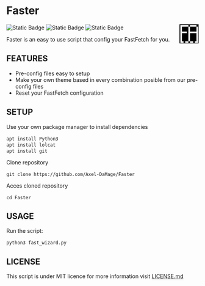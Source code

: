 # Faster
![Static Badge](https://img.shields.io/badge/license-MIT-green) ![Static Badge](https://img.shields.io/badge/100%25%20python-green) ![Static Badge](https://img.shields.io/badge/Wizard-magenta)
<img src="Banners/Banner_Faster.png" width="10%" align="right" />




Faster is an easy to use script that config your FastFetch for you.

<H2> FEATURES </H2> 

* Pre-config files easy to setup
* Make your own theme based in every combination posible from our pre-config files
* Reset your FastFetch configuration

<H2> SETUP </H2>
Use your own package manager to install dependencies

```
apt install Python3
apt install lolcat
apt install git
```
Clone repository
```
git clone https://github.com/Axel-DaMage/Faster
```
Acces cloned repository
```
cd Faster
```
<H2> USAGE </H2>
Run the script:

```
python3 fast_wizard.py
```

<H2> LICENSE </H2>

This script is under MIT licence for more information visit [LICENSE.md](LICENSE.md)
